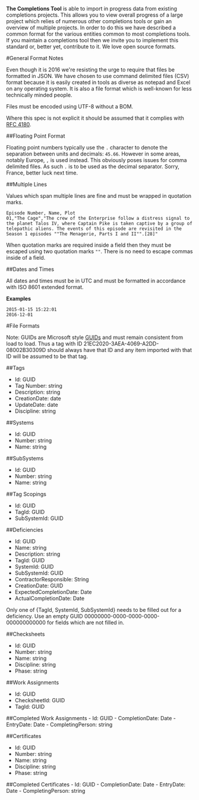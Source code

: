 **The Completions Tool** is able to import in progress data from existing completions projects. This allows you to view overall progress of a large project which relies of numerous other completions tools or gain an overview of multiple projects. In order to do this we have described a common format for the various entities common to most completions tools. If you maintain a completions tool then we invite you to implement this standard or, better yet, contribute to it. We love open source formats. 

#General Format Notes

Even though it is 2016 we're resisting the urge to require that files be formatted in JSON. We have chosen to use command delimited files (CSV) format because it is easily created in tools as diverse as notepad and Excel on any operating system. It is also a file format which is well-known for less technically minded people. 

Files must be encoded using UTF-8 without a BOM.

Where this spec is not explicit it should be assumed that it complies with [RFC 4180](https://tools.ietf.org/html/rfc4180).

##Floating Point Format

Floating point numbers typically use the `.` character to denote the separation between units and decimals: `45.66`. However in some areas, notably Europe, `,` is used instead. This obviously poses issues for comma delimited files. As such `.` is to be used as the decimal separator. Sorry, France, better luck next time.  

##Multiple Lines

Values which span multiple lines are fine and must be wrapped in quotation marks. 

    Episode Number, Name, Plot
    01,"The Cage","The crew of the Enterprise follow a distress signal to the planet Talos IV, where Captain Pike is taken captive by a group of telepathic aliens. The events of this episode are revisited in the Season 1 episodes ""The Menagerie, Parts I and II"".[28]"
    
When quotation marks are required inside a field then they must be escaped using two quotation marks `""`. There is no need to escape commas inside of a field. 

##Dates and Times

All dates and times must be in UTC and must be formatted in accordance with ISO 8601 extended format.

**Examples**

    2015-01-15 15:22:01
    2016-12-01

#File Formats

Note: GUIDs are Microsoft style [GUIDs](https://en.wikipedia.org/wiki/Globally_unique_identifier) and must remain consistent from load to load. Thus a tag with ID 21EC2020-3AEA-4069-A2DD-08002B30309D should always have that ID and any item imported with that ID will be assumed to be that tag. 

##Tags
 - Id: GUID
 - Tag Number: string
 - Description: string
 - CreationDate: date
 - UpdateDate: date
 - Discipline: string

##Systems
 - Id: GUID
 - Number: string
 - Name: string

##SubSystems
 - Id: GUID
 - Number: string
 - Name: string

##Tag Scopings
 - Id: GUID
 - TagId: GUID
 - SubSystemId: GUID
 
 ##Deficiencies
  - Id: GUID
  - Name: string
  - Description: string
  - TagId: GUID
  - SystemId: GUID
  - SubSystemId: GUID
  - ContractorResponsible: String
  - CreationDate: GUID
  - ExpectedCompletionDate: Date
  - ActualCompletionDate: Date
  
  Only one of {TagId, SystemId, SubSystemId} needs to be filled out for a deficiency. Use an empty GUID 00000000-0000-0000-0000-000000000000 for fields which are not filled in. 
  
 ##Checksheets
   - Id: GUID
   - Number: string
   - Name: string
   - Discipline: string
   - Phase: string
   
 ##Work Assignments
   - Id: GUID
   - ChecksheetId: GUID
   - TagId: GUID
  
 ##Completed Work Assignments
    - Id: GUID
    - CompletionDate: Date
    - EntryDate: Date
    - CompletingPerson: string
  
 ##Certificates
   - Id: GUID
   - Number: string
   - Name: string
   - Discipline: string
   - Phase: string
  
 ##Completed Certificates
    - Id: GUID
    - CompletionDate: Date
    - EntryDate: Date
    - CompletingPerson: string